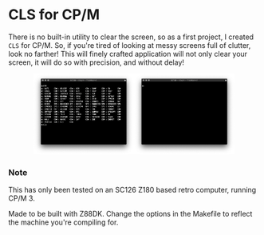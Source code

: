 # CLS for CP/M
There is no built-in utility to clear the screen, so as a first project, I created `CLS` for CP/M. So, if you're tired of looking at messy screens full of clutter, look no farther! This will finely crafted application will not only clear your screen, it will do so with precision, and without delay!

<center>
<img alt="before" src="img/before.png" width="40%"><img alt="after" src="img/after.png" width="40%">
</center>

### Note
This has only been tested on an SC126 Z180 based retro computer, running CP/M 3. 

Made to be built with Z88DK. Change the options in the Makefile to reflect the machine you're compiling for.
